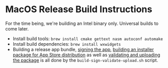 # MacOS Release Build Instructions

For the time being, we're building an Intel binary only. Universal builds to come later.

- Install build tools: `brew install cmake gettext nasm autoconf automake`
- Install build dependencies: `brew install wxwidgets`
- Building a release app bundle, [signing the app](https://developer.apple.com/documentation/xcode/creating-distribution-signed-code-for-the-mac),
  [building an installer package for App Store distribution](https://developer.apple.com/documentation/xcode/packaging-mac-software-for-distribution) as well as
  [validating and uploading the package](https://help.apple.com/asc/appsaltool) is all done by the `build-sign-validate-upload.sh` script.
